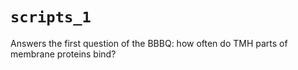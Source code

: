 # `scripts_1`

Answers the first question of the BBBQ: how often do TMH parts of membrane
proteins bind?